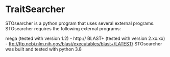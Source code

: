 # TraitSearcher

STOsearcher is a python program that uses several external programs. STOsearcher requires the following external programs:


mega (tested with version 1.2) - http://
BLAST+ (tested with version 2.xx.xx) - ftp://ftp.ncbi.nlm.nih.gov/blast/executables/blast+/LATEST/
STOsearcher was built and tested with python 3.8

